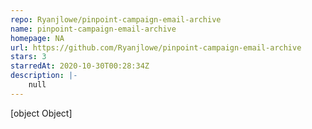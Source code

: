 ```yaml
---
repo: Ryanjlowe/pinpoint-campaign-email-archive
name: pinpoint-campaign-email-archive
homepage: NA
url: https://github.com/Ryanjlowe/pinpoint-campaign-email-archive
stars: 3
starredAt: 2020-10-30T00:28:34Z
description: |-
    null
---
```


[object Object]
